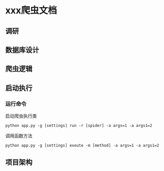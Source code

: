 # xxx爬虫文档
## 调研

## 数据库设计

## 爬虫逻辑

## 启动执行
### 运行命令
启动爬虫执行类
```shell script
python app.py -g [settings] run -r [spider] -a args=1 -a args1=2
```
调用函数方法
```shell script
python app.py -g [settings] exeute -m [method] -a args=1 -a args1=2
```


## 项目架构

